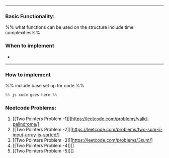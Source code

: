 ----
### Basic Functionality: 
%% what functions can be used on the structure include time complexities%% 

### When to implement
- 
----
### How to implement
%% include base set up for code %%
``` js
%% js code goes here %%

```


### Neetcode Problems: 
1. [[Two Pointers Problem -1]][https://leetcode.com/problems/valid-palindrome/]
2. [[Two Pointers Problem -2]][https://leetcode.com/problems/two-sum-ii-input-array-is-sorted/]
3. [[Two Pointers Problem -3]][https://leetcode.com/problems/3sum/]
4. [[Two Pointers Problem -4]][]
5. [[Two Pointers Problem -5]][]

